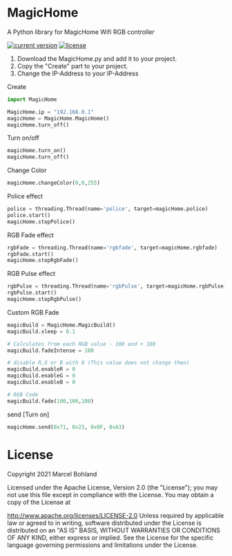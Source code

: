 # MagicHome
A Python library for MagicHome Wifi RGB controller

[![current version](https://img.shields.io/badge/current%20version-1.0.1-green.svg)](https://github.com/marcelbohland/MagicHome/releases/tag/1.0.1)
[![license](https://img.shields.io/badge/license-Apache%20License%202.0-red.svg)](https://github.com/marcelbohland/MagicHome/blob/main/LICENSE)

1. Download the MagicHome.py and add it to your project.
2. Copy the "Create" part to your project.
3. Change the IP-Address to your IP-Address

Create
````python
import MagicHome

MagicHome.ip = "192.168.0.1"
magicHome = MagicHome.MagicHome()
magicHome.turn_off()
````

Turn on/off
````python
magicHome.turn_on()
magicHome.turn_off()
````

Change Color
````python
magicHome.changeColor(0,0,255)
````
Police effect
````python
police = threading.Thread(name='police', target=magicHome.police)
police.start()
magicHome.stopPolice()
````

RGB Fade effect
````python
rgbFade = threading.Thread(name='rgbfade', target=magicHome.rgbfade)
rgbFade.start()
magicHome.stopRgbFade()
````
RGB Pulse effect
````python
rgbPulse = threading.Thread(name='rgbPulse', target=magicHome.rgbPulse)
rgbPulse.start()
magicHome.stopRgbPulse()
````

Custom RGB Fade
````python
magicBuild = MagicHome.MagicBuild()
magicBuild.sleep = 0.1

# Calculates from each RGB value - 100 and + 100
magicBuild.fadeIntense = 100

# disable R,G or B with 0 (This value does not change then)
magicBuild.enableR = 0
magicBuild.enableG = 0
magicBuild.enableB = 0

# RGB Code
magicBuild.fade(100,100,100)
````

send [Turn on]
````python
magicHome.send(0x71, 0x23, 0x0F, 0xA3)
````
# License

Copyright 2021 Marcel Bohland

Licensed under the Apache License, Version 2.0 (the "License"); you may not use this file except in compliance with the License. You may obtain a copy of the License at

   http://www.apache.org/licenses/LICENSE-2.0
Unless required by applicable law or agreed to in writing, software distributed under the License is distributed on an "AS IS" BASIS, WITHOUT WARRANTIES OR CONDITIONS OF ANY KIND, either express or implied. See the License for the specific language governing permissions and limitations under the License.
